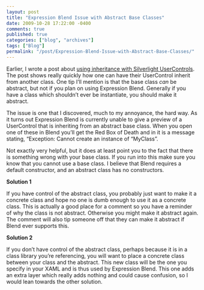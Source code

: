 ```yaml
---
layout: post
title: "Expression Blend Issue with Abstract Base Classes"
date: 2009-10-28 17:22:00 -0400
comments: true
published: true
categories: ["blog", "archives"]
tags: ["Blog"]
permalink: "/post/Expression-Blend-Issue-with-Abstract-Base-Classes/"
---
```

<!-- more -->



<p>Earlier, I wrote a post about <a href="/post/silverlight-usercontrol-inheritance/" target="_blank">using inheritance with Silverlight UserControls</a>. The post shows really quickly how one can have their UserControl inherit from another class. One tip I&rsquo;ll mention is that the base class <em>can</em> be abstract, but not if you plan on using Expression Blend. Generally if you have a class which shouldn&rsquo;t ever be instantiate, you should make it abstract.</p>
<p>The issue is one that I discovered, much to my annoyance, the hard way. As it turns out Expression Blend is currently unable to give a preview of a UserControl that is inheriting from an abstract base class. When you open one of these in Blend you&rsquo;ll get the Red Box of Death and in it is a message stating, &ldquo;Exception: Cannot create an instance of &ldquo;MyClass&rdquo;.</p>
<p>Not exactly very helpful, but it does at least point you to the fact that there is something wrong with your base class. If you run into this make sure you know that you cannot use a base class. I believe that Blend requires a default constructor, and an abstract class has no constructors.</p>
<p><strong>Solution 1</strong></p>
<p>If you have control of the abstract class, you probably just want to make it a concrete class and hope no one is dumb enough to use it as a concrete class. This is actually a good place for a comment so you have a reminder of why the class is not abstract. Otherwise you might make it abstract again. The comment will also tip someone off that they can make it abstract if Blend ever supports this.</p>
<p><strong>Solution 2</strong></p>
<p>If you don&rsquo;t have control of the abstract class, perhaps because it is in a class library you&rsquo;re referencing, you will want to place a concrete class between your class and the abstract. This new class will be the one you specify in your XAML and is thus used by Expression Blend. This one adds an extra layer which really adds nothing and could cause confusion, so I would lean towards the other solution.</p>
